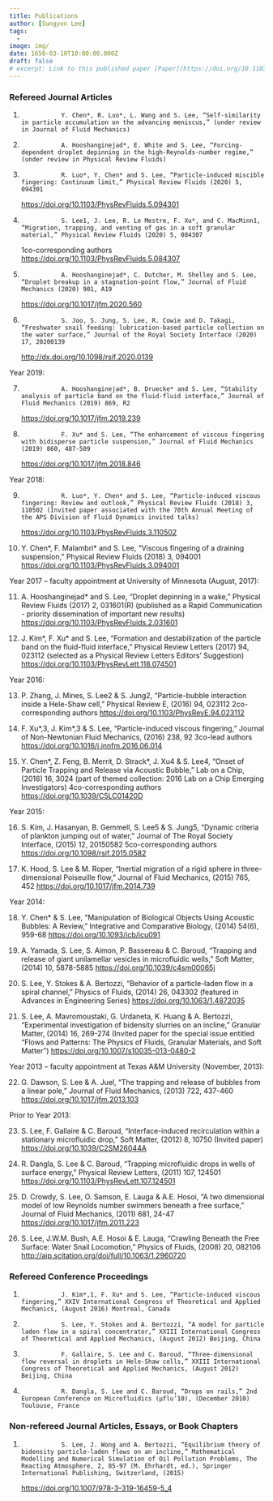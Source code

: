 ```yaml
---
title: Publications
author: [Sungyon Lee]
tags:
  -
image: img/
date: 1650-03-10T10:00:00.000Z
draft: false
# excerpt: Link to this published paper [Paper](https://doi.org/10.1103/PhysRevFluids.5.094301)
---
```


### Refereed Journal Articles

1.                Y. Chen*, R. Luo*, L. Wang and S. Lee, “Self-similarity in particle accumulation on the advancing meniscus,” (under review in Journal of Fluid Mechanics)

2.                A. Hooshanginejad*, E. White and S. Lee, “Forcing-dependent droplet depinning in the high-Reynolds-number regime,” (under review in Physical Review Fluids)

3.                R. Luo*, Y. Chen* and S. Lee, “Particle-induced miscible fingering: Continuum limit,” Physical Review Fluids (2020) 5, 094301

    <https://doi.org/10.1103/PhysRevFluids.5.094301>

4.                S. Lee1, J. Lee, R. Le Mestre, F. Xu*, and C. MacMinn1, “Migration, trapping, and venting of gas in a soft granular material,” Physical Review Fluids (2020) 5, 084307

    1co-corresponding authors
    <https://doi.org/10.1103/PhysRevFluids.5.084307>

5.                A. Hooshanginejad*, C. Dutcher, M. Shelley and S. Lee, “Droplet breakup in a stagnation-point flow,” Journal of Fluid Mechanics (2020) 901, A19

    <https://doi.org/10.1017/jfm.2020.560>

6.                S. Joo, S. Jung, S. Lee, R. Cowie and D. Takagi, “Freshwater snail feeding: lubrication-based particle collection on the water surface,” Journal of the Royal Society Interface (2020) 17, 20200139
    <http://dx.doi.org/10.1098/rsif.2020.0139>

Year 2019:

7.                A. Hooshanginejad*, B. Druecke* and S. Lee, “Stability analysis of particle band on the fluid-fluid interface,” Journal of Fluid Mechanics (2019) 869, R2

    <https://doi.org/10.1017/jfm.2019.239>

8.                F. Xu* and S. Lee, “The enhancement of viscous fingering with bidisperse particle suspension,” Journal of Fluid Mechanics (2019) 860, 487-509
    <https://doi.org/10.1017/jfm.2018.846>

Year 2018:

9.                R. Luo*, Y. Chen* and S. Lee, “Particle-induced viscous fingering: Review and outlook,” Physical Review Fluids (2018) 3, 110502 (Invited paper associated with the 70th Annual Meeting of the APS Division of Fluid Dynamics invited talks)

    <https://doi.org/10.1103/PhysRevFluids.3.110502>

10. Y. Chen*, F. Malambri* and S. Lee, “Viscous fingering of a draining suspension,” Physical Review Fluids (2018) 3, 094001
    <https://doi.org/10.1103/PhysRevFluids.3.094001>

Year 2017 – faculty appointment at University of Minnesota (August, 2017):

11. A. Hooshanginejad\* and S. Lee, “Droplet depinning in a wake,” Physical Review Fluids (2017) 2, 031601(R) (published as a Rapid Communication - priority dissemination of important new results)
    <https://doi.org/10.1103/PhysRevFluids.2.031601>

12. J. Kim*, F. Xu* and S. Lee, “Formation and destabilization of the particle band on the fluid-fluid interface,” Physical Review Letters (2017) 94, 023112 (selected as a Physical Review Letters Editors’ Suggestion)
    <https://doi.org/10.1103/PhysRevLett.118.074501>

Year 2016:

13. P. Zhang, J. Mines, S. Lee2 & S. Jung2, “Particle-bubble interaction inside a Hele-Shaw cell,” Physical Review E, (2016) 94, 023112
    2co-corresponding authors
    <https://doi.org/10.1103/PhysRevE.94.023112>

14. F. Xu*,3, J. Kim*,3 & S. Lee, “Particle-induced viscous fingering,” Journal of Non-Newtonian Fluid Mechanics, (2016) 238, 92
    3co-lead authors
    <https://doi.org/10.1016/j.jnnfm.2016.06.014>

15. Y. Chen*, Z. Feng, B. Merrit, D. Strack*, J. Xu4 & S. Lee4, “Onset of Particle Trapping and Release via Acoustic Bubble,” Lab on a Chip, (2016) 16, 3024 (part of themed collection: 2016 Lab on a Chip Emerging Investigators)
    4co-corresponding authors
    <https://doi.org/10.1039/C5LC01420D>

Year 2015:

16. S. Kim, J. Hasanyan, B. Gemmell, S. Lee5 & S. Jung5, “Dynamic criteria of plankton jumping out of water,” Journal of The Royal Society Interface, (2015) 12, 20150582
    5co-corresponding authors
    <https://doi.org/10.1098/rsif.2015.0582>

17. K. Hood, S. Lee & M. Roper, “Inertial migration of a rigid sphere in three-dimensional Poiseuille flow,” Journal of Fluid Mechanics, (2015) 765, 452
    <https://doi.org/10.1017/jfm.2014.739>

Year 2014:

18. Y. Chen\* & S. Lee, “Manipulation of Biological Objects Using Acoustic Bubbles: A Review,” Integrative and Comparative Biology, (2014) 54(6), 959-68
    <https://doi.org/10.1093/icb/icu091>

19. A. Yamada, S. Lee, S. Aimon, P. Bassereau & C. Baroud, “Trapping and release of giant unilamellar vesicles in microfluidic wells,” Soft Matter, (2014) 10, 5878-5885
    <https://doi.org/10.1039/c4sm00065j>

20. S. Lee, Y. Stokes & A. Bertozzi, “Behavior of a particle-laden flow in a spiral channel,” Physics of Fluids, (2014) 26, 043302 (featured in Advances in Engineering Series)
    <https://doi.org/10.1063/1.4872035>

21. S. Lee, A. Mavromoustaki, G. Urdaneta, K. Huang & A. Bertozzi, “Experimental investigation of bidensity slurries on an incline,” Granular Matter, (2014) 16, 269-274 (Invited paper for the special issue entitled “Flows and Patterns: The Physics of Fluids, Granular Materials, and Soft Matter”)
    <https://doi.org/10.1007/s10035-013-0480-2>

Year 2013 – faculty appointment at Texas A&M University (November, 2013):

22. G. Dawson, S. Lee & A. Juel, “The trapping and release of bubbles from a linear pole,” Journal of Fluid Mechanics, (2013) 722, 437-460
    <https://doi.org/10.1017/jfm.2013.103>

Prior to Year 2013:

23. S. Lee, F. Gallaire & C. Baroud, “Interface-induced recirculation within a stationary microfluidic drop,” Soft Matter, (2012) 8, 10750 (Invited paper)
    <https://doi.org/10.1039/C2SM26044A>

24. R. Dangla, S. Lee & C. Baroud, “Trapping microfluidic drops in wells of surface energy,” Physical Review Letters, (2011) 107, 124501
    <https://doi.org/10.1103/PhysRevLett.107.124501>

25. D. Crowdy, S. Lee, O. Samson, E. Lauga & A.E. Hosoi, “A two dimensional model of low Reynolds number swimmers beneath a free surface,” Journal of Fluid Mechanics, (2011) 681, 24-47
    <https://doi.org/10.1017/jfm.2011.223>

26. S. Lee, J.W.M. Bush, A.E. Hosoi & E. Lauga, “Crawling Beneath the Free Surface: Water Snail Locomotion,” Physics of Fluids, (2008) 20, 082106
    <http://aip.scitation.org/doi/full/10.1063/1.2960720>

### Refereed Conference Proceedings

1.                J. Kim*,1, F. Xu* and S. Lee, “Particle-induced viscous fingering,” XXIV International Congress of Theoretical and Applied Mechanics, (August 2016) Montreal, Canada

2.                S. Lee, Y. Stokes and A. Bertozzi, “A model for particle laden flow in a spiral concentrator,” XXIII International Congress of Theoretical and Applied Mechanics, (August 2012) Beijing, China

3.                F. Gallaire, S. Lee and C. Baroud, “Three-dimensional flow reversal in droplets in Hele-Shaw cells,” XXIII International Congress of Theoretical and Applied Mechanics, (August 2012) Beijing, China

4.                R. Dangla, S. Lee and C. Baroud, “Drops on rails,” 2nd European Conference on Microfluidics (μflu’10), (December 2010) Toulouse, France

### Non-refereed Journal Articles, Essays, or Book Chapters

1.                S. Lee, J. Wong and A. Bertozzi, “Equilibrium theory of bidensity particle-laden flows on an incline,” Mathematical Modelling and Numerical Simulation of Oil Pollution Problems, The Reacting Atmosphere, 2, 85-97 (M. Ehrhardt, ed.), Springer International Publishing, Switzerland, (2015)
    <https://doi.org/10.1007/978-3-319-16459-5_4>
